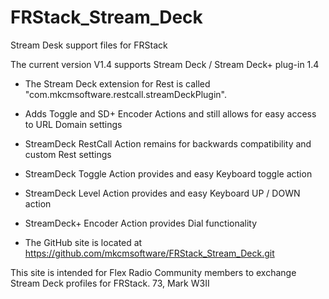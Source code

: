 # FRStack_Stream_Deck
Stream Desk support files for FRStack

The current version V1.4 supports Stream Deck / Stream Deck+ plug-in 1.4

* The Stream Deck extension for Rest is called &quot;com.mkcmsoftware.restcall.streamDeckPlugin&quot;.
* Adds Toggle and SD+ Encoder Actions and still allows for easy access to URL Domain settings
* StreamDeck RestCall Action remains for backwards compatibility and custom Rest settings
* StreamDeck Toggle Action provides and easy Keyboard toggle action
* StreamDeck Level Action provides and easy Keyboard UP / DOWN action
* StreamDeck+ Encoder Action provides Dial functionality

* The GitHub site is located at https://github.com/mkcmsoftware/FRStack_Stream_Deck.git




This site is intended for Flex Radio Community members to exchange Stream Deck profiles for FRStack.
73,
Mark
W3II
